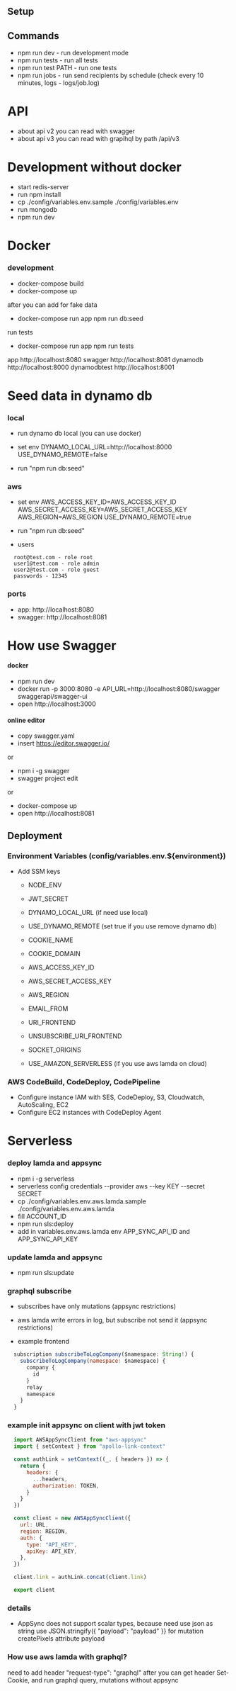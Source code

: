**Setup**
---

**Commands**
---

- npm run dev - run development mode
- npm run tests - run all tests
- npm run test PATH - run one tests
- npm run jobs - run send recipients by schedule (check every 10 minutes, logs - logs/job.log)

# API
  - about api v2 you can read with swagger
  - about api v3 you can read with grapihql by path /api/v3

# Development without docker
  - start redis-server
  - run npm install
  - cp ./config/variables.env.sample ./config/variables.env
  - run mongodb
  - npm run dev

# Docker

### development
  - docker-compose build
  - docker-compose up

  after you can add for fake data
  - docker-compose run app npm run db:seed

  run tests
  - docker-compose run app npm run tests

  app http://localhost:8080
  swagger http://localhost:8081
  dynamodb http://localhost:8000
  dynamodbtest http://localhost:8001

# Seed data in dynamo db

### local

  - run dynamo db local (you can use docker)

  - set env
    DYNAMO_LOCAL_URL=http://localhost:8000
    USE_DYNAMO_REMOTE=false

  - run "npm run db:seed"


### aws

  - set env
    AWS_ACCESS_KEY_ID=AWS_ACCESS_KEY_ID
    AWS_SECRET_ACCESS_KEY=AWS_SECRET_ACCESS_KEY
    AWS_REGION=AWS_REGION
    USE_DYNAMO_REMOTE=true

  - run "npm run db:seed"

  - users
  ````text
    root@test.com - role root
    user1@test.com - role admin
    user2@test.com - role guest
    passwords - 12345
  ````

### ports
- app: http://localhost:8080
- swagger: http://localhost:8081

# How use Swagger

#### docker
  - npm run dev
  - docker run -p 3000:8080 -e API_URL=http://localhost:8080/swagger swaggerapi/swagger-ui
  - open http://localhost:3000

#### online editor
 - copy swagger.yaml
 - insert https://editor.swagger.io/

 or

  - npm i -g swagger
  - swagger project edit

  or

  - docker-compose up
  - open http://localhost:8081


**Deployment**
---

### Environment Variables (config/variables.env.${environment})
- Add SSM keys
  - NODE_ENV
  - JWT_SECRET
  - DYNAMO_LOCAL_URL (if need use local)
  - USE_DYNAMO_REMOTE (set true if you use remove dynamo db)

  - COOKIE_NAME
  - COOKIE_DOMAIN

  - AWS_ACCESS_KEY_ID
  - AWS_SECRET_ACCESS_KEY
  - AWS_REGION

  - EMAIL_FROM
  - URI_FRONTEND
  - UNSUBSCRIBE_URI_FRONTEND

  - SOCKET_ORIGINS

  - USE_AMAZON_SERVERLESS (if you use aws lamda on cloud)

### AWS CodeBuild, CodeDeploy, CodePipeline
  - Configure instance IAM with SES, CodeDeploy, S3, Cloudwatch, AutoScaling, EC2
  - Configure EC2 instances with CodeDeploy Agent


<!-- # Socket
  - for authentication can use query token jwt or cookie
  - connect by socket with namespace (you can find GET /me field namespace)
  - create event POST /events
  - for this event will send socket.emit
  - example frontend:

  ```javascript
    import io from 'socket.io-client'

    const client = io(`http://127.0.0.1:8080/urn:ipreplay:${company or user id}`, {
      path: "/socket.io",

      // you can use for tests
      query: {
        token: jwt,
      },
    })
  ``` -->

# Serverless

### deploy lamda and appsync
  - npm i -g serverless
  - serverless config credentials --provider aws --key KEY --secret SECRET
  - cp ./config/variables.env.aws.lamda.sample ./config/variables.env.aws.lamda
  - fill ACCOUNT_ID
  - npm run sls:deploy
  - add in variables.env.aws.lamda env APP_SYNC_API_ID and APP_SYNC_API_KEY

### update lamda and appsync
  - npm run sls:update

### graphql subscribe
  - subscribes have only mutations (appsync restrictions)
  - aws lamda write errors in log, but subscribe not send it (appsync restrictions)

  - example frontend

  ```javascript
    subscription subscribeToLogCompany($namespace: String!) {
      subscribeToLogCompany(namespace: $namespace) {
        company {
          id
        }
        relay
        namespace
      }
    }
  ```

### example init appsync on client with jwt token

  ```javascript
    import AWSAppSyncClient from "aws-appsync"
    import { setContext } from "apollo-link-context"

    const authLink = setContext((_, { headers }) => {
      return {
        headers: {
          ...headers,
          authorization: TOKEN,
        }
      }
    })

    const client = new AWSAppSyncClient({
      url: URL,
      region: REGION,
      auth: {
        type: "API_KEY",
        apiKey: API_KEY,
      },
    })

    client.link = authLink.concat(client.link)

    export client
  ```

### details

- AppSync does not support scalar types, because need use json as string
  use JSON.stringify({ "payload": "payload" }}
  for mutation createPixels attribute payload

### How use aws lamda with graphql?
  need to add header "request-type": "graphql"
  after you can get header Set-Cookie,
  and run graphql query, mutations without appsync

